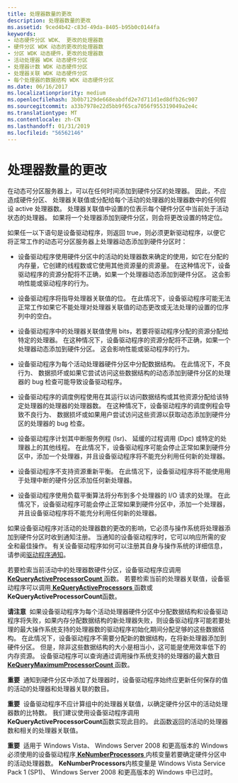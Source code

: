 ```yaml
---
title: 处理器数量的更改
description: 处理器数量的更改
ms.assetid: 9ced4b42-c83d-49da-8405-b95b0c0144fa
keywords:
- 动态硬件分区 WDK、 更改的处理器数
- 硬件分区 WDK 动态的更改的处理器数
- 分区 WDK 动态硬件，更改的处理器数
- 活动处理器 WDK 动态硬件分区
- 处理器计数 WDK 动态硬件分区
- 处理器关联 WDK 动态硬件分区
- 每个处理器的数据结构 WDK 动态硬件分区
ms.date: 06/16/2017
ms.localizationpriority: medium
ms.openlocfilehash: 3b0b7129de668eabdfd2e7d711d1ed8dfb26c907
ms.sourcegitcommit: a33b7978e22d5bb9f65ca7056f955319049a2e4c
ms.translationtype: MT
ms.contentlocale: zh-CN
ms.lasthandoff: 01/31/2019
ms.locfileid: "56562146"
---
```

# <a name="changes-to-the-number-of-processors"></a>处理器数量的更改


在动态可分区服务器上，可以在任何时间添加到硬件分区的处理器。 因此，不应造成硬件分区、 处理器关联值或分配给每个活动的处理器的处理器数中的任何假设 active 处理器数。 处理器关联值中设置的位表示每个硬件分区中当前处于活动状态的处理器。 如果将一个处理器添加到硬件分区，则会将更改设置的特定位。

如果任一以下语句是设备驱动程序，则返回 true，则必须更新驱动程序，以便它将正常工作的动态可分区服务器上处理器动态添加到硬件分区时：

-   设备驱动程序使用硬件分区中的活动的处理器数来确定的使用，如它在分配的内存量，它创建的线程数或它使用其他资源量的资源量。 在这种情况下，设备驱动程序的资源分配将不正确，如果一个处理器动态添加到硬件分区。 这会影响性能或驱动程序的行为。

-   设备驱动程序将指导处理器关联值的位。 在此情况下，设备驱动程序可能无法正常工作如果它不能处理对处理器关联值的动态更改或无法处理的设置的位序列中的空白。

-   设备驱动程序中的处理器关联值使用 bits，若要将驱动程序分配的资源分配给特定的处理器。 在这种情况下，设备驱动程序的资源分配将不正确，如果一个处理器动态添加到硬件分区。 这会影响性能或驱动程序的行为。

-   设备驱动程序为每个活动处理器硬件分区中分配数据结构。 在此情况下，不良行为、 数据损坏或如果它尝试访问这些数据结构的动态添加到硬件分区的处理器的 bug 检查可能导致设备驱动程序。

-   设备驱动程序的调度例程使用在其运行以访问数据结构或其他资源分配给该特定处理器的处理器的处理器数。 在这种情况下，设备驱动程序的调度例程会导致不良行为、 数据损坏或如果用户尝试访问这些资源以获取动态添加到硬件分区的处理器的 bug 检查。

-   设备驱动程序计划其中断服务例程 (Isr)、 延缓的过程调用 (Dpc) 或特定的处理器上的其他线程。 在此情况下，设备驱动程序可能会停止正常如果到硬件分区中，添加一个处理器，并且设备驱动程序将不能充分利用任何新的处理器。

-   设备驱动程序不支持资源重新平衡。 在此情况下，设备驱动程序将不能使用用于处理中断的硬件分区添加任何新处理器。

-   设备驱动程序使用负载平衡算法将分布到多个处理器的 I/O 请求的处理。 在此情况下，设备驱动程序可能会停止正常如果到硬件分区中，添加一个处理器，并且设备驱动程序将不能充分利用任何新的处理器。

如果设备驱动程序对活动的处理器数的更改的影响，它必须与操作系统将处理器添加到硬件分区时收到通知注册。 当通知的设备驱动程序时，它可以响应所需的安全和最佳操作。 有关设备驱动程序如何可以注册其自身与操作系统的详细信息，请参阅[驱动程序通知](driver-notification.md)。

若要检索当前活动中的处理器数硬件分区，设备驱动程序应调用[ **KeQueryActiveProcessorCount** ](https://msdn.microsoft.com/library/windows/hardware/ff552985)函数。 若要检索当前的处理器关联值，设备驱动程序可以调用[ **KeQueryActiveProcessors** ](https://msdn.microsoft.com/library/windows/hardware/ff553001)函数或**KeQueryActiveProcessorCount**函数。

**请注意**  如果设备驱动程序为每个活动处理器硬件分区中分配数据结构和设备驱动程序将失败，如果内存分配数据结构的新处理器失败，则设备驱动程序可能若要处理的最大操作系统支持的处理器数的驱动程序初始化期间分配足够的这些数据结构。 在此情况下，设备驱动程序不需要分配新的数据结构，在将新处理器添加到硬件分区。 但是，除非这些数据结构的大小是相当小，这可能是使用效率低下的内存资源。 设备驱动程序可以查询通过调用操作系统支持的处理器的最大数目[ **KeQueryMaximumProcessorCount** ](https://msdn.microsoft.com/library/windows/hardware/ff553042)函数。

 

**重要**  通知到硬件分区中添加了处理器时，设备驱动程序始终应更新任何保存的值的活动的处理器和处理器关联的数目。

 

**重要**  设备驱动程序不应计算组中的处理器关联值，以确定硬件分区中的活动处理器数的比特数。 我们建议使用设备驱动程序调用**KeQueryActiveProcessorCount**函数实现此目的。 此函数返回的活动的处理器数和相关的处理器关联值。

 

**重要**  适用于 Windows Vista、 Windows Server 2008 和更高版本的 Windows 必须使用的设备驱动程序[ **KeNumberProcessors** ](https://msdn.microsoft.com/library/windows/hardware/ff552975)内核变量若要确定硬件分区中的活动处理器数。 **KeNumberProcessors**内核变量是 Windows Vista Service Pack 1 (SP1)、 Windows Server 2008 和更高版本的 Windows 中已过时。

 

 

 




